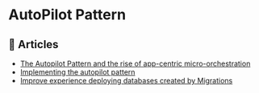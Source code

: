 # AutoPilot Pattern

## 📕 Articles
- [The Autopilot Pattern and the rise of app-centric micro-orchestration](https://www.joyent.com/blog/app-centric-micro-orchestration)
- [Implementing the autopilot pattern](https://www.joyent.com/blog/applications-on-autopilot)
- [Improve experience deploying databases created by Migrations](https://github.com/dotnet/efcore/issues/19587#issuecomment-796451811)